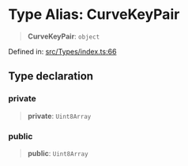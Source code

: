 # Type Alias: CurveKeyPair

> **CurveKeyPair**: `object`

Defined in: [src/Types/index.ts:66](https://github.com/Fokusdotid/Baileys/blob/b457796e9982984bfe7323cdd6fea8bc613c4ed0/src/Types/index.ts#L66)

## Type declaration

### private

> **private**: `Uint8Array`

### public

> **public**: `Uint8Array`
